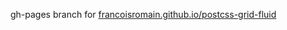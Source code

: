 gh-pages branch for [francoisromain.github.io/postcss-grid-fluid](http://francoisromain.github.io/postcss-grid-fluid/)